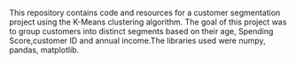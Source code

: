 This repository contains code and resources for a customer segmentation project using the K-Means clustering algorithm. The goal of this project was to group customers into distinct segments based on their age, Spending Score,customer ID and annual income.The libraries used were numpy, pandas, matplotlib.
